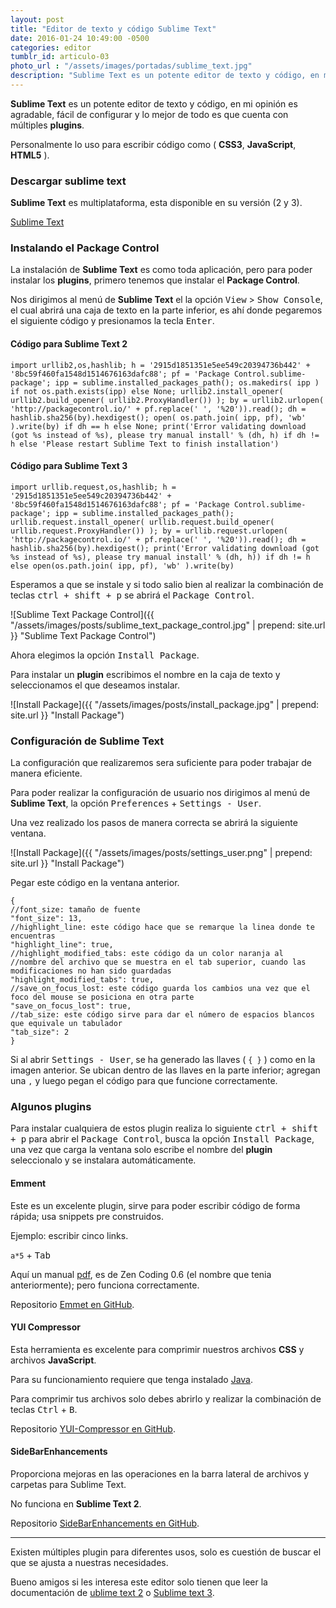 ```yaml
---
layout: post
title: "Editor de texto y código Sublime Text"
date: 2016-01-24 10:49:00 -0500
categories: editor
tumblr_id: articulo-03
photo_url : "/assets/images/portadas/sublime_text.jpg"
description: "Sublime Text es un potente editor de texto y código, en mi opinión es agradable,  fácil de configurar y lo mejor de todo es que cuenta con múltiples plugins"
---
```


**Sublime Text** es un potente editor de texto y código, en mi opinión es agradable,  fácil de configurar y lo mejor de todo es que cuenta con múltiples **plugins**.

Personalmente lo uso para escribir código como ( **CSS3**, **JavaScript**, **HTML5** ).

### Descargar sublime text

**Sublime Text** es multiplataforma, esta disponible en su versión (2 y 3).

<a class="btn btn-link" href="http://www.sublimetext.com/" target="_blank" rel="nofollow">Sublime Text</a>

### Instalando el Package Control

La instalación de **Sublime Text** es como toda aplicación, pero para poder instalar los **plugins**, primero tenemos que instalar el **Package Control**.

Nos dirigimos al menú de **Sublime Text** el la opción <kbd>View</kbd> > <kbd>Show Console</kbd>, el cual abrirá una caja de texto en la parte inferior, es ahí donde pegaremos el siguiente código y presionamos la tecla <kbd>Enter</kbd>.

#### Código para Sublime Text 2
```shell 
import urllib2,os,hashlib; h = '2915d1851351e5ee549c20394736b442' + '8bc59f460fa1548d1514676163dafc88'; pf = 'Package Control.sublime-package'; ipp = sublime.installed_packages_path(); os.makedirs( ipp ) if not os.path.exists(ipp) else None; urllib2.install_opener( urllib2.build_opener( urllib2.ProxyHandler()) ); by = urllib2.urlopen( 'http://packagecontrol.io/' + pf.replace(' ', '%20')).read(); dh = hashlib.sha256(by).hexdigest(); open( os.path.join( ipp, pf), 'wb' ).write(by) if dh == h else None; print('Error validating download (got %s instead of %s), please try manual install' % (dh, h) if dh != h else 'Please restart Sublime Text to finish installation')
```

#### Código para Sublime Text 3

```shell
import urllib.request,os,hashlib; h = '2915d1851351e5ee549c20394736b442' + '8bc59f460fa1548d1514676163dafc88'; pf = 'Package Control.sublime-package'; ipp = sublime.installed_packages_path(); urllib.request.install_opener( urllib.request.build_opener( urllib.request.ProxyHandler()) ); by = urllib.request.urlopen( 'http://packagecontrol.io/' + pf.replace(' ', '%20')).read(); dh = hashlib.sha256(by).hexdigest(); print('Error validating download (got %s instead of %s), please try manual install' % (dh, h)) if dh != h else open(os.path.join( ipp, pf), 'wb' ).write(by)
```

Esperamos a que se instale y si todo salio bien al realizar la combinación de teclas <kbd>ctrl + shift + p</kbd> se abrirá el <kbd>Package Control</kbd>.

![Sublime Text Package Control]({{ "/assets/images/posts/sublime_text_package_control.jpg" | prepend: site.url }} "Sublime Text Package Control")

Ahora elegimos la opción <kbd>Install Package</kbd>.

Para instalar un **plugin** escribimos el nombre en la caja de texto y seleccionamos el que deseamos instalar.

![Install Package]({{ "/assets/images/posts/install_package.jpg" | prepend: site.url }} "Install Package")

### Configuración de Sublime Text

 La configuración que realizaremos sera suficiente para poder trabajar de manera eficiente.

Para poder realizar la configuración de usuario nos dirigimos al menú de **Sublime Text**, la opción <kbd>Preferences</kbd> + <kbd>Settings&nbsp;-&nbsp;User</kbd>.

Una vez realizado los pasos de manera correcta se abrirá la siguiente ventana.

![Install Package]({{ "/assets/images/posts/settings_user.png" | prepend: site.url }} "Install Package")

Pegar este código en la ventana anterior.

```shell
{
//font_size: tamaño de fuente
"font_size": 13,
//highlight_line: este código hace que se remarque la linea donde te encuentras
"highlight_line": true,
//highlight_modified_tabs: este código da un color naranja al 
//nombre del archivo que se muestra en el tab superior, cuando las modificaciones no han sido guardadas
"highlight_modified_tabs": true,
//save_on_focus_lost: este código guarda los cambios una vez que el foco del mouse se posiciona en otra parte
"save_on_focus_lost": true,
//tab_size: este código sirve para dar el número de espacios blancos que equivale un tabulador
"tab_size": 2
}
```

Si al abrir <kbd>Settings&nbsp;-&nbsp;User</kbd>, se ha generado las llaves ( `{ }` ) como en la imagen anterior. Se ubican dentro de las llaves en la parte inferior; agregan una  `,` y luego pegan el código para que funcione correctamente.

### Algunos plugins

Para instalar cualquiera de estos plugin realiza lo siguiente <kbd>ctrl + shift + p</kbd> para abrir el <kbd>Package Control</kbd>, busca la opción <kbd>Install Package</kbd>, una vez que carga la ventana solo escribe el nombre del **plugin** seleccionalo y se instalara automáticamente.

#### **Emment**
Este es un excelente plugin, sirve para poder escribir código de forma rápida; usa snippets pre construidos.

Ejemplo: escribir cinco links.

`a*5` + <kbd>Tab</kbd>

Aquí un manual [pdf](https://drive.google.com/file/d/0B3HDGXa3Vd-EbGo0YndHNW5OMkE/view?usp=sharing), es de Zen Coding 0.6 (el nombre que tenia anteriormente); pero funciona correctamente.

Repositorio <a class="link" href="https://github.com/emmetio/emmet" target="_blank" rel="nofollow">Emmet en GitHub</a>.

#### **YUI Compressor**

Esta herramienta es excelente para comprimir nuestros archivos **CSS** y archivos **JavaScript**.

Para su funcionamiento requiere que tenga instalado <a class="link" href="https://www.java.com/es/download/" target="_blank" rel="nofollow">Java</a>.

Para comprimir tus archivos solo debes abrirlo y realizar la combinación de teclas <kbd>Ctrl</kbd> + <kbd>B</kbd>.

Repositorio <a class="link" href="https://github.com/leon/YUI-Compressor" target="_blank" rel="nofollow">YUI-Compressor en GitHub</a>.


#### **SideBarEnhancements**

Proporciona mejoras en las operaciones en la barra lateral de archivos y carpetas para Sublime Text.

No funciona en **Sublime Text 2**.

Repositorio <a class="link" href="https://github.com/titoBouzout/SideBarEnhancements" target="_blank" rel="nofollow">SideBarEnhancements en GitHub</a>.

<hr class="separador_post">

<i class="fa fa-quote-left fa-3x fa-pull-left fa-border"></i>Existen múltiples plugin para diferentes usos, solo es cuestión de buscar el que se ajusta a nuestras necesidades.

Bueno amigos si les interesa este editor solo tienen que leer la documentación de <a class="link" href="https://www.sublimetext.com/docs/2/" target="_blank" rel="nofollow">ublime text 2</a> o <a class="link" href="https://www.sublimetext.com/docs/3/" target="_blank" rel="nofollow">Sublime text 3</a>.
